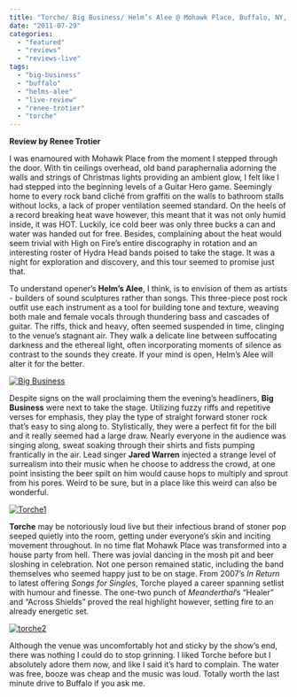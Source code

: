 ```yaml
---
title: "Torche/ Big Business/ Helm’s Alee @ Mohawk Place, Buffalo, NY, July 22, 2011"
date: "2011-07-29"
categories: 
  - "featured"
  - "reviews"
  - "reviews-live"
tags: 
  - "big-business"
  - "buffalo"
  - "helms-alee"
  - "live-review"
  - "renee-trotier"
  - "torche"
---
```


**Review by Renee Trotier**

I was enamoured with Mohawk Place from the moment I stepped through the door. With tin ceilings overhead, old band paraphernalia adorning the walls and strings of Christmas lights providing an ambient glow, I felt like I had stepped into the beginning levels of a Guitar Hero game. Seemingly home to every rock band cliché from graffiti on the walls to bathroom stalls without locks, a lack of proper ventilation seemed standard. On the heels of a record breaking heat wave however, this meant that it was not only humid inside, it was HOT. Luckily, ice cold beer was only three bucks a can and water was handed out for free. Besides, complaining about the heat would seem trivial with High on Fire’s entire discography in rotation and an interesting roster of Hydra Head bands poised to take the stage. It was a night for exploration and discovery, and this tour seemed to promise just that.

To understand opener’s **Helm’s Alee**, I think, is to envision of them as artists - builders of sound sculptures rather than songs. This three-piece post rock outfit use each instrument as a tool for building tone and texture, weaving both male and female vocals through thundering bass and cascades of guitar. The riffs, thick and heavy, often seemed suspended in time, clinging to the venue’s stagnant air. They walk a delicate line between suffocating darkness and the ethereal light, often incorporating moments of silence as contrast to the sounds they create. If your mind is open, Helm’s Alee will alter it for the better.

[![](http://www.hellbound.ca/wp-content/uploads/2011/07/Big-Business-590x442.jpg "Big Business")](http://www.hellbound.ca/wp-content/uploads/2011/07/Big-Business.jpg)

Despite signs on the wall proclaiming them the evening’s headliners, **Big Business** were next to take the stage. Utilizing fuzzy riffs and repetitive verses for emphasis, they play the type of straight forward stoner rock that’s easy to sing along to. Stylistically, they were a perfect fit for the bill and it really seemed had a large draw. Nearly everyone in the audience was singing along, sweat soaking through their shirts and fists pumping frantically in the air. Lead singer **Jared Warren** injected a strange level of surrealism into their music when he choose to address the crowd, at one point insisting the beer spilt on him would cause hops to multiply and sprout from his pores. Weird to be sure, but in a place like this weird can also be wonderful.

[![](http://www.hellbound.ca/wp-content/uploads/2011/07/Torche1-590x442.jpg "Torche1")](http://www.hellbound.ca/wp-content/uploads/2011/07/Torche1.jpg)

**Torche** may be notoriously loud live but their infectious brand of stoner pop seeped quietly into the room, getting under everyone’s skin and inciting movement throughout. In no time flat Mohawk Place was transformed into a house party from hell. There was jovial dancing in the mosh pit and beer sloshing in celebration. Not one person remained static, including the band themselves who seemed happy just to be on stage. From 2007’s _In Return_ to latest offering _Songs for Singles_, Torche played a career spanning setlist with humour and finesse. The one-two punch of _Meanderthal_’s “Healer” and “Across Shields” proved the real highlight however, setting fire to an already energetic set.

[![](http://www.hellbound.ca/wp-content/uploads/2011/07/torche2-590x442.jpg "torche2")](http://www.hellbound.ca/wp-content/uploads/2011/07/torche2.jpg)

Although the venue was uncomfortably hot and sticky by the show’s end, there was nothing I could do to stop grinning. I liked Torche before but I absolutely adore them now, and like I said it’s hard to complain. The water was free, booze was cheap and the music was loud. Totally worth the last minute drive to Buffalo if you ask me.
